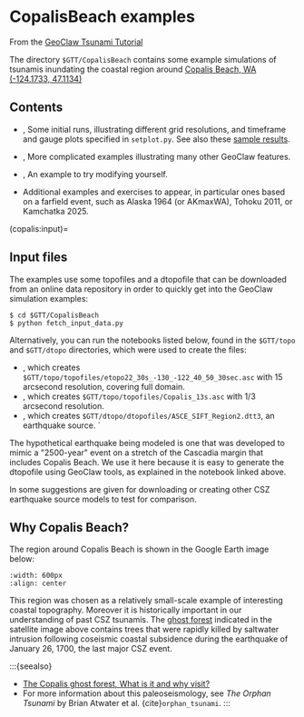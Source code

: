 # CopalisBeach examples

From the
[GeoClaw Tsunami Tutorial](https://rjleveque.github.io/geoclaw_tsunami_tutorial)

The directory `$GTT/CopalisBeach`
contains some example simulations of tsunamis inundating the coastal region
around [Copalis Beach, WA (-124.1733, 47.1134)](https://maps.app.goo.gl/RW275B5TzY4oQakaA)

## Contents

- [](example1/README), Some initial runs, illustrating different grid
  resolutions, and timeframe and gauge plots specified in `setplot.py`.
  See also these [sample results](example1/results).

- [](example2/README), More complicated examples illustrating many other
  GeoClaw features.

- [](exercise1/README), An example to try modifying yourself.

- Additional examples and exercises to appear, in particular ones
  based on a farfield event, such as
  Alaska 1964 (or AKmaxWA), Tohoku 2011, or Kamchatka 2025.

(copalis:input)=
## Input files

The examples use some topofiles and a dtopofile that can be
downloaded from an online data repository in order to quickly get into the
GeoClaw simulation examples:

    $ cd $GTT/CopalisBeach
    $ python fetch_input_data.py

Alternatively, you can run the notebooks listed below, found in the `$GTT/topo` and
`$GTT/dtopo` directories, which were used to create the files:

- [](../topo/fetch_etopo22), which creates
  `$GTT/topo/topofiles/etopo22_30s_-130_-122_40_50_30sec.asc`
  with 15 arcsecond resolution, covering full domain.
- [](../topo/CopalisTopo), which creates
  `$GTT/topo/topofiles/Copalis_13s.asc`
  with 1/3 arcsecond resolution.
- [](../dtopo/ASCE_SIFT_Region2), which creates
  `$GTT/dtopo/dtopofiles/ASCE_SIFT_Region2.dtt3`,
  an earthquake source.
  `

The hypothetical earthquake being modeled is one that was developed to mimic
a "2500-year" event on a stretch of the Cascadia margin that includes
Copalis Beach.  We use it here because it is easy to generate the dtopofile
using GeoClaw tools, as explained in the notebook linked above.

In [](exercise1/README) some suggestions are given for downloading or
creating  other CSZ earthquake source models to test for comparison.

## Why Copalis Beach?

The region around Copalis Beach is shown in the Google Earth image below:

```{image} ../topo/images/CopalisTopo0.jpg
:width: 600px
:align: center
```

This region was chosen as a relatively small-scale example of interesting
coastal topography.  Moreover it is historically important in our understanding
of past CSZ tsunamis.  The
[ghost forest](https://en.wikipedia.org/wiki/Ghost_forest)
indicated in the satellite image above contains trees that were rapidly
killed by saltwater intrusion following coseismic coastal subsidence during
the earthquake of January 26, 1700, the last major CSZ event.  

:::{seealso}
- [The Copalis ghost forest, What is it and why visit?](https://wa100.dnr.wa.gov/willapa-hills/copalis-ghost-forest)
- For more information about this paleoseismology, see *The Orphan Tsunami* by
  Brian Atwater et al. {cite}`orphan_tsunami`.
:::
